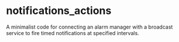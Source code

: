 # notifications_actions

A minimalist code for connecting an alarm manager with a broadcast service to fire timed notifications at specified intervals.
